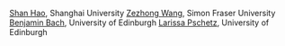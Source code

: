 [Shan Hao](mailto:haoshan@shu.edu.cn), Shanghai University
[Zezhong Wang](https://zezhongwang.com/), Simon Fraser University
[Benjamin Bach](http://benjbach.me), University of Edinburgh
[Larissa Pschetz](https://www.eca.ed.ac.uk/profile/dr-larissa-pschetz), University of Edinburgh

